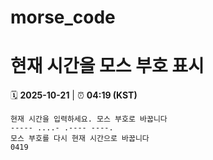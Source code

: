 # morse_code
# 현재 시간을 모스 부호 표시
<!-- MORSE_TIME_START -->
🗓️ **2025-10-21** | ⏰ **04:19 (KST)**

```
현재 시간을 입력하세요. 모스 부호로 바꿉니다
----- ....- .---- ----.
모스 부호를 다시 현재 시간으로 바꿉니다
0419
```
<!-- MORSE_TIME_END -->
